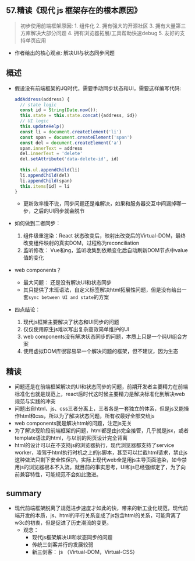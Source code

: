 ## **57.精读《现代 js 框架存在的根本原因》**



> 初步使用前端框架原因: 1. 组件化 2. 拥有强大的开源社区 3. 拥有大量第三方库解决大部分问题 4. 拥有浏览器拓展/工具帮助快速debug 5. 友好的支持单页应用

- 作者给出的核心观点: 解决UI与状态同步问题



## 概述

- 假设没有前端框架的JQ时代，需要手动同步状态和UI，需要这样编写代码:

  ```js
  addAddress(address) {
    // state logic
    const id = String(Date.now());
    this.state = this.state.concat({address, id})
    // UI logic
    this.updateHelp()
    const li = document.createElement('li')
    const span = document.createElement('span')
    const del = document.createElement('a')
    span.innerText = address
    del.innerText = 'delete'
    del.setAttribute('data-delete-id', id)
    
    this.ul.appendChild(li)
    li.appendChild(del)
    li.appendChild(span)
    this.items[id] = li
  }
  ```

  - 更新效率慢不说，同步问题还是难解决，如果和服务器交互中间漏掉哪一步，之后的UI同步就会脱节

- 如何做到二者同步：

  1. 组件级重渲染：React 状态改变后，映射出改变后的Virtual-DOM，最终改变组件映射的真实DOM，过程称为reconciliation
  2. 监听修改： Vue和ng，监听收集到依赖变化后自动刷新DOM节点中value值的变化

- web components？

  - 最大问题： 还是没有解决UI和状态同步
  - 其只提供了末班语法，自定义标签解决html拓展性问题，但是没有给出一套`sync between UI and state`的方案

- 四点结论：

  1. 现代js框架主要解决了状态和UI同步的问题
  2. 仅仅使用原生js难以写出复杂高效简单维护的UI
  3. web components没有解决状态同步的问题，本质上只是一个纯UI组合方案
  4. 使用虚拟DOM库很容易早一个解决问题的框架，但不建议，因为生态



## 精读

- 问题还是在前端框架解决的UI和状态同步的问题，前期开发者主要精力在前端标准化也就是规范上，react后时代这时候主要精力是解决标准化到解决web规范与实践的冲突
- 问题出自html、js、css三者分离上，三者各是一套独立的体系，但是js又能操作html和css，所以为了解决状态问题，所有权最好全部交给js
- web components就是解决html的问题，注定js无关
- 为了解决现阶段前端框架的问题，html都是由js完全接管，几乎就是jsx，或者template语法的html，与以前的网页设计完全背离
- html的设计可以在不支持js的浏览器执行，现代浏览器都支持了service worker，凌驾于html执行时机之上的js脚本，甚至可以拦截html请求，禁止js这种做法只剩下安全性保护。实际上现代web全是用js主导页面渲染，如今禁用js的浏览器根本不入流，就目前的事实思考，UI和js已经强绑定了，为了向前兼容特性，可能规范不会如此激进。



## summary

- 现代前端框架脱离了规范进步速度才如此的快，带来的新工业化规范，现代前端开发的本质，js、html的平行关系变成了js包含html的关系，可能背离了w3c的初衷，但是促进了历史潮流的变更。
  - 观念：
    - 现代js框架解决UI和状态同步的问题
    - 传统三剑客并行的发展较弱
    - 新三剑客： js （Virtual-DOM，Virtual-CSS） 